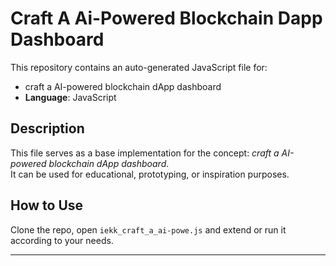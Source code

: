 # Craft A Ai-Powered Blockchain Dapp Dashboard

This repository contains an auto-generated JavaScript file for:

- craft a AI-powered blockchain dApp dashboard
- **Language**: JavaScript

## Description

This file serves as a base implementation for the concept: *craft a AI-powered blockchain dApp dashboard*.  
It can be used for educational, prototyping, or inspiration purposes.

## How to Use

Clone the repo, open `iekk_craft_a_ai-powe.js` and extend or run it according to your needs.

---


